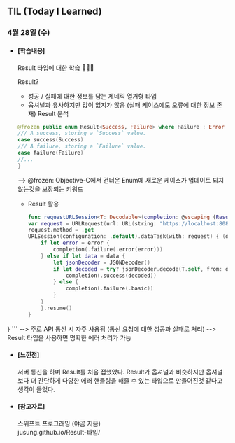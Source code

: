## TIL (Today I Learned)

### 4월 28일 (수)

- #### [학습내용]

  Result 타입에 대한 학습 🧑🏻‍💻

  Result?
    - 성공 / 실패에 대한 정보를 담는 제네릭 열거형 타입
    - 옵셔널과 유사하지만 값이 없지가 않음 (실패 케이스에도 오류에 대한 정보 존재) 
  Result 분석
    ```swift
    @frozen public enum Result<Success, Failure> where Failure : Error {
    /// A success, storing a `Success` value.
    case success(Success)
    /// A failure, storing a `Failure` value.
    case failure(Failure)
    //...
    }
    ```
    --> @frozen: Objective-C에서 건너온 Enum에 새로운 케이스가 업데이트 되지 않는것을 보장되는 키워드
  
  - Result 활용
    ```swift
    func requestURLSession<T: Decodable>(completion: @escaping (Result<T, Error>)->()) {
    var request = URLRequest(url: URL(string: "https://localhost:8080")!)
    request.method = .get
    URLSession(configuration: .default).dataTask(with: request) { (data, res, error) in
        if let error = error {
            completion(.failure(.error(error)))
        } else if let data = data {
            let jsonDecoder = JSONDecoder()
            if let decoded = try? jsonDecoder.decode(T.self, from: data) {
                completion(.success(decoded))
            } else {
                completion(.failure(.basic))
            }
        }
        }.resume()
    }
}
    ```
    --> 주로 API 통신 시 자주 사용됨 (통신 요청에 대한 성공과 실패로 처리)
    --> Result 타입을 사용하면 명확한 에러 처리가 가능
  
- #### [느낀점]
  서버 통신을 하며 Result를 처음 접했었다. Result가 옵셔널과 비슷하지만 옵셔널보다 더 간단하게 다양한 에러 핸들링을 해줄 수 있는 타입으로 만들어진것 같다고 생각이 들었다.    
  
- #### [참고자료]   
  스위프트 프로그래밍 (야곰 지음)   
  jusung.github.io/Result-타입/